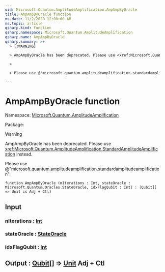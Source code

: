 ```yaml
---
uid: Microsoft.Quantum.AmplitudeAmplification.AmpAmpByOracle
title: AmpAmpByOracle function
ms.date: 11/2/2020 12:00:00 AM
ms.topic: article
qsharp.kind: function
qsharp.namespace: Microsoft.Quantum.AmplitudeAmplification
qsharp.name: AmpAmpByOracle
qsharp.summary: >+
  > [!WARNING]

  > AmpAmpByOracle has been deprecated. Please use <xref:Microsoft.Quantum.AmplitudeAmplification.StandardAmplitudeAmplification> instead.

  >

  > Please use @"microsoft.quantum.amplitudeamplification.standardamplitudeamplification".

---
```


# AmpAmpByOracle function

Namespace: [Microsoft.Quantum.AmplitudeAmplification](xref:Microsoft.Quantum.AmplitudeAmplification)

Package: [](https://nuget.org/packages/)


> [!WARNING]
> AmpAmpByOracle has been deprecated. Please use <xref:Microsoft.Quantum.AmplitudeAmplification.StandardAmplitudeAmplification> instead.
>
> Please use @"microsoft.quantum.amplitudeamplification.standardamplitudeamplification".



```qsharp
function AmpAmpByOracle (nIterations : Int, stateOracle : Microsoft.Quantum.Oracles.StateOracle, idxFlagQubit : Int) : (Qubit[] => Unit is Adj + Ctl)
```


## Input

### nIterations : [Int](xref:microsoft.quantum.lang-ref.int)




### stateOracle : [StateOracle](xref:Microsoft.Quantum.Oracles.StateOracle)




### idxFlagQubit : [Int](xref:microsoft.quantum.lang-ref.int)





## Output : [Qubit](xref:microsoft.quantum.lang-ref.qubit)[] => [Unit](xref:microsoft.quantum.lang-ref.unit) Adj + Ctl

